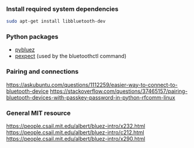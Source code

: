 ### Install required system dependencies
```sh
sudo apt-get install libbluetooth-dev
```

### Python packages
- [pybluez](https://github.com/pybluez/pybluez)
- [pexpect](https://github.com/pexpect/pexpect) (used by the bluetoothctl command)


### Pairing and connections
https://askubuntu.com/questions/1112259/easier-way-to-connect-to-bluetooth-device
https://stackoverflow.com/questions/37465157/pairing-bluetooth-devices-with-passkey-password-in-python-rfcomm-linux


### General MIT resource
https://people.csail.mit.edu/albert/bluez-intro/x232.html
https://people.csail.mit.edu/albert/bluez-intro/c212.html
https://people.csail.mit.edu/albert/bluez-intro/x290.html
